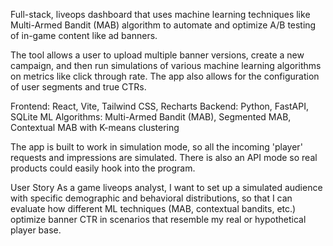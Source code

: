 Full-stack, liveops dashboard that uses machine learning techniques like Multi-Armed Bandit (MAB) algorithm to automate and optimize A/B testing of in-game content like ad banners. 

The tool allows a user to upload multiple banner versions, create a new campaign, and then run simulations of various machine learning algorithms on metrics like click through rate. The app also allows for the configuration of user segments and true CTRs. 

Frontend: React, Vite, Tailwind CSS, Recharts
Backend: Python, FastAPI, SQLite
ML Algorithms: Multi-Armed Bandit (MAB), Segmented MAB, Contextual MAB with K-means clustering 

The app is built to work in simulation mode, so all the incoming 'player' requests and impressions are simulated. There is also an API mode so real products could easily hook into the program. 


User Story
As a game liveops analyst,
I want to set up a simulated audience with specific demographic and behavioral distributions,
so that I can evaluate how different ML techniques (MAB, contextual bandits, etc.) optimize banner CTR in scenarios that resemble my real or hypothetical player base.